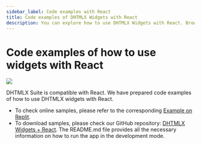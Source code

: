 ```yaml
---
sidebar_label: Code examples with React
title: Code examples of DHTMLX Widgets with React 
description: You can explore how to use DHTMLX Widgets with React. Browse developer guides and API reference, try out code examples and live demos, and download a free 30-day evaluation version of DHTMLX Suite.
---
```


# Code examples of how to use widgets with React

![](../assets/integration/work_with_frameworks.png)

DHTMLX Suite is compatible with React. We have prepared code examples of how to use DHTMLX widgets with React.

- To check online samples, please refer to the corresponding [Example on Replit](https://replit.com/@dhtmlx/dhtmlx-suite-with-react).
- To download samples, please check our GitHub repository: [DHTMLX Widgets + React](https://github.com/DHTMLX/react-suite-demo). The README.md file provides all the necessary information on how to run the app in the development mode.
